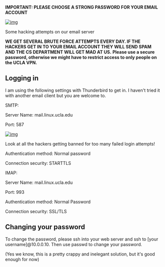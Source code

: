  **IMPORTANT: PLEASE CHOOSE A STRONG PASSWORD FOR YOUR EMAIL ACCOUNT** 

[![img](https://linux.ucla.edu/wiki/images/thumb/3/34/Image.png/300px-Image.png)](https://linux.ucla.edu/wiki/index.php/File:Image.png)

Some hacking attempts on our email server

 **WE GET SEVERAL BRUTE FORCE ATTEMPTS EVERY DAY. IF THE  HACKERS GET IN TO YOUR EMAIL ACCOUNT THEY WILL SEND SPAM AND THE CS  DEPARTMENT WILL GET MAD AT US.**  **Please use a secure password, otherwise we might have to restrict access to only people on the UCLA VPN.**

## Logging in

I am using the following settings with Thunderbird to get in. I haven't  tried it with another email client but you are welcome to.

SMTP: 

Server Name: mail.linux.ucla.edu 

Port: 587 

[![img](https://linux.ucla.edu/wiki/images/thumb/9/9b/Hackerman.png/300px-Hackerman.png)](https://linux.ucla.edu/wiki/index.php/File:Hackerman.png)

Look at all the hackers getting banned for too many failed login attempts!

Authentication method: Normal password 

Connection security: STARTTLS 

IMAP: 

Server Name: mail.linux.ucla.edu 

Port: 993 

Authentication method: Normal Password 

Connection security: SSL/TLS 

## Changing your password

To change the password, please ssh into your web server and ssh to [your  username]@10.0.0.10. Then use passwd to change your password.

(Yes we know, this is a pretty crappy and inelegant solution, but it's good enough for now)
